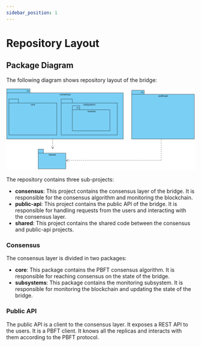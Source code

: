 ```yaml
---
sidebar_position: 1
---
```


# Repository Layout

## Package Diagram

The following diagram shows repository layout of the bridge:

![Package Diagram](./assets/packageDiagram.svg) 

The repository contains three sub-projects:

- **consensus**: This project contains the consensus layer of the bridge. It is responsible for the consensus algorithm and monitoring the blockchain.
- **public-api**: This project contains the public API of the bridge. It is responsible for handling requests from the users and interacting with the consensus layer.
- **shared**: This project contains the shared code between the consensus and public-api projects.

### Consensus 

The consensus layer is divided in two packages:

- **core**: This package contains the PBFT consensus algorithm. It is responsible for reaching consensus on the state of the bridge.
- **subsystems**: This package contains the monitoring subsystem. It is responsible for monitoring the blockchain and updating the state of the bridge.

### Public API

The public API is a client to the consensus layer. It exposes a REST API to the users. It
is a PBFT client. It knows all the replicas and interacts with them according
to the PBFT protocol.